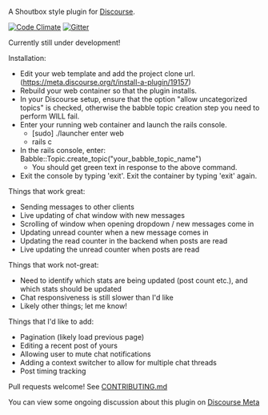 A Shoutbox style plugin for [Discourse](http://discourse.org).

[![Code Climate](https://codeclimate.com/github/gdpelican/babble/badges/gpa.svg)](https://codeclimate.com/github/gdpelican/babble)
[![Gitter](https://img.shields.io/badge/GITTER-join%20chat-green.svg)](https://gitter.im/gdpelican/babble)

Currently still under development!

Installation:
 - Edit your web template and add the project clone url. (https://meta.discourse.org/t/install-a-plugin/19157)
 - Rebuild your web container so that the plugin installs.
 - In your Discourse setup, ensure that the option "allow uncategorized topics" is checked, otherwise the babble topic creation step you need to perform WILL fail.
 - Enter your running web container and launch the rails console.
   - [sudo] ./launcher enter web
   - rails c
 - In the rails console, enter: Babble::Topic.create_topic("your_babble_topic_name")
   - You should get green text in response to the above command.
 - Exit the console by typing 'exit'. Exit the container by typing 'exit' again.

Things that work great:
- Sending messages to other clients
- Live updating of chat window with new messages
- Scrolling of window when opening dropdown / new messages come in
- Updating unread counter when a new message comes in
- Updating the read counter in the backend when posts are read
- Live updating the unread counter when posts are read

Things that work not-great:
- Need to identify which stats are being updated (post count etc.), and which stats should be updated
- Chat responsiveness is still slower than I'd like
- Likely other things; let me know!

Things that I'd like to add:
- Pagination (likely load previous page)
- Editing a recent post of yours
- Allowing user to mute chat notifications
- Adding a context switcher to allow for multiple chat threads
- Post timing tracking

Pull requests welcome! See [CONTRIBUTING.md](./CONTRIBUTING.md)

You can view some ongoing discussion about this plugin on [Discourse Meta](https://meta.discourse.org/t/has-anyone-built-something-for-informal-status-updates-chat/10550)
